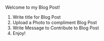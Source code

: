 
Welcome to my Blog Post!

1. Write title for Blog Post
2. Upload a Photo to compliment Blog Post
3. Write Message to Contribute to Blog Post
4. Enjoy!